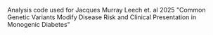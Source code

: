 Analysis code used for Jacques Murray Leech et. al 2025 "Common Genetic Variants Modify Disease Risk and Clinical Presentation in Monogenic Diabetes"
